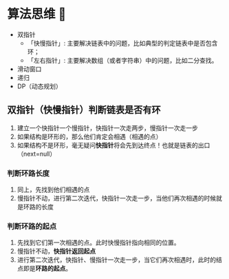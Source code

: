 # 算法思维 :hammer:

- 双指针
  - 「快慢指针」: 主要解决链表中的问题，比如典型的判定链表中是否包含环；
  - 「左右指针」: 主要解决数组（或者字符串）中的问题，比如二分查找。
- 滑动窗口
- 递归
- DP（动态规划）

## 双指针（快慢指针）判断链表是否有环

1. 建立一个快指针一个慢指针，快指针一次走两步，慢指针一次走一步
2. 如果结构是环形的，那么他们肯定会相遇（相遇的点）
3. 如果结构不是环形，毫无疑问**快指针**将会先到达终点！也就是链表的出口（next=null）

### 判断环路长度

1. 同上，先找到他们相遇的点
2. 慢指针不动，进行第二次迭代，快指针一次走一步，当他们再次相遇的时候就是环路的长度

### 判断环路的起点

1. 先找到它们第一次相遇的点。此时快慢指针指向相同的位置。
2. 慢指针不动，**快指针返回起点**
3. 进行第二次迭代，快指针、慢指针一次走一步，当它们再次相遇时，此时的结点即是**环路的起点**。


